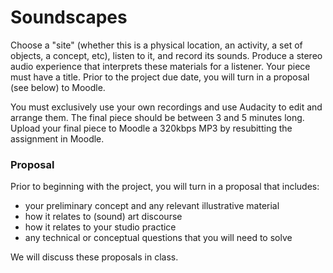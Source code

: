 # Soundscapes

Choose a "site" (whether this is a physical location, an activity, a set of objects, a concept, etc), listen to it, and record its sounds. Produce a stereo audio experience that interprets these materials for a listener. Your piece must have a title. Prior to the project due date, you will turn in a proposal (see below) to Moodle.

You must exclusively use your own recordings and use Audacity to edit and arrange them. The final piece should be between 3 and 5 minutes long. Upload your final piece to Moodle a 320kbps MP3 by resubitting the assignment in Moodle.

### Proposal

Prior to beginning with the project, you will turn in a proposal that includes:
- your preliminary concept and any relevant illustrative material
- how it relates to (sound) art discourse
- how it relates to your studio practice
- any technical or conceptual questions that you will need to solve

We will discuss these proposals in class.